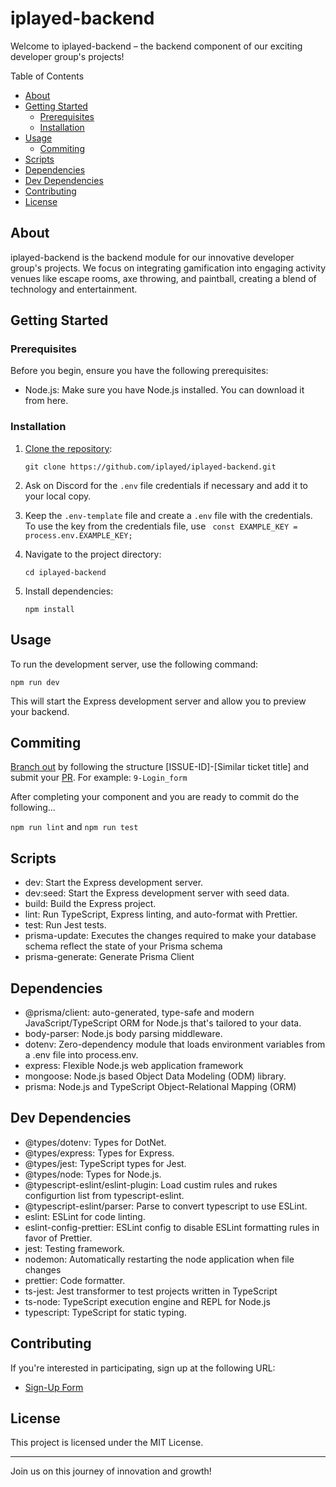# iplayed-backend

Welcome to iplayed-backend – the backend component of our exciting developer group's projects!

Table of Contents

- [About](#about)
- [Getting Started](#getting-started)
  - [Prerequisites](#prerequisites)
  - [Installation](#installation)
- [Usage](#usage)
  - [Commiting](#commiting)
- [Scripts](#scripts)
- [Dependencies](#dependencies)
- [Dev Dependencies](#dev-dependencies)
- [Contributing](#contributing)
- [License](#license)

## About

iplayed-backend is the backend module for our innovative developer group's projects. We focus on integrating gamification into engaging activity venues like escape rooms, axe throwing, and paintball, creating a blend of technology and entertainment.

## Getting Started

### Prerequisites

Before you begin, ensure you have the following prerequisites:

- Node.js: Make sure you have Node.js installed. You can download it from here.

### Installation

1. [Clone the repository](https://docs.github.com/en/github/creating-cloning-and-archiving-repositories/cloning-a-repository-from-github/cloning-a-repository):

   `git clone https://github.com/iplayed/iplayed-backend.git`

2. Ask on Discord for the `.env` file credentials if necessary and add it to your local copy.

3. Keep the `.env-template` file and create a `.env` file with the credentials. To use the key from the credentials file, use ` const EXAMPLE_KEY = process.env.EXAMPLE_KEY;`

4. Navigate to the project directory:

   `cd iplayed-backend`

5. Install dependencies:

   `npm install`

## Usage

To run the development server, use the following command:

`npm run dev`

This will start the Express development server and allow you to preview your backend.

## Commiting

[Branch out](https://git-scm.com/book/en/v2/Git-Branching-Basic-Branching-and-Merging) by following the structure [ISSUE-ID]-[Similar ticket title] and submit your [PR](https://docs.github.com/en/github/collaborating-with-pull-requests/proposing-changes-to-your-work-with-pull-requests/about-pull-requests). For example: `9-Login_form`

After completing your component and you are ready to commit do the following...

`npm run lint` and `npm run test`

## Scripts

- dev: Start the Express development server.
- dev:seed: Start the Express development server with seed data.
- build: Build the Express project.
- lint: Run TypeScript, Express linting, and auto-format with Prettier.
- test: Run Jest tests.
- prisma-update: Executes the changes required to make your database schema reflect the state of your Prisma schema
- prisma-generate: Generate Prisma Client

## Dependencies

- \@prisma/client\: auto-generated, type-safe and modern JavaScript/TypeScript ORM for Node.js that's tailored to your data.
- body-parser: Node.js body parsing middleware.
- dotenv: Zero-dependency module that loads environment variables from a .env file into process.env.
- express: Flexible Node.js web application framework
- mongoose: Node.js based Object Data Modeling (ODM) library.
- prisma: Node.js and TypeScript Object-Relational Mapping (ORM)

## Dev Dependencies

- \@types/dotenv\: Types for DotNet.
- \@types/express\: Types for Express.
- \@types/jest\: TypeScript types for Jest.
- \@types/node\: Types for Node.js.
- \@typescript-eslint/eslint-plugin\: Load custim rules and rukes configurtion list from typescript-eslint.
- \@typescript-eslint/parser\: Parse to convert typescript to use ESLint.
- eslint: ESLint for code linting.
- eslint-config-prettier: ESLint config to disable ESLint formatting rules in favor of Prettier.
- jest: Testing framework.
- nodemon: Automatically restarting the node application when file changes
- prettier: Code formatter.
- ts-jest: Jest transformer to test projects written in TypeScript
- ts-node: TypeScript execution engine and REPL for Node.js
- typescript: TypeScript for static typing.

## Contributing

If you're interested in participating, sign up at the following URL:

- [Sign-Up Form](https://forms.gle/nAsyk91DiCZB3tAk7)

## License

This project is licensed under the MIT License.

---

Join us on this journey of innovation and growth!
